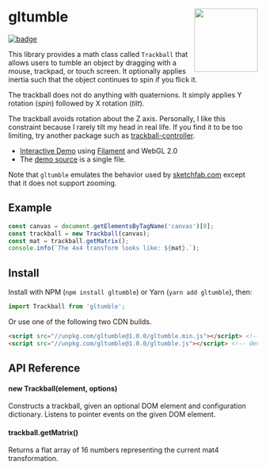 <h1>gltumble<img src="https://github.com/prideout/lava/raw/master/extras/assets/klein31416.gif" align="right" width="128"></h1>

[![badge]](https://travis-ci.org/prideout/gltumble)

This library provides a math class called `Trackball` that allows users to tumble an object by
dragging with a mouse, trackpad, or touch screen. It optionally applies inertia such that the object
continues to spin if you flick it.

The trackball does not do anything with quaternions. It simply applies Y rotation (*spin*) followed
by X rotation (*tilt*).

The trackball avoids rotation about the Z axis. Personally, I like this constraint because I rarely
tilt my head in real life. If you find it to be too limiting, try another package such as
[trackball-controller].

- [Interactive Demo] using [Filament] and WebGL 2.0
- The [demo source] is a single file.

Note that `gltumble` emulates the behavior used by [sketchfab.com] except that it does not support
zooming.

## Example

```js
const canvas = document.getElementsByTagName('canvas')[0];
const trackball = new Trackball(canvas);
const mat = trackball.getMatrix();
console.info(`The 4x4 transform looks like: ${mat}.`);
```

## Install

Install with NPM (`npm install gltumble`) or Yarn (`yarn add gltumble`), then:

```js
import Trackball from 'gltumble';
```

Or use one of the following two CDN builds.

```html
<script src="//unpkg.com/gltumble@1.0.0/gltumble.min.js"></script> <!-- minified build -->
<script src="//unpkg.com/gltumble@1.0.0/gltumble.js"></script> <!-- dev build -->
```

## API Reference

#### new Trackball(element, options)

Constructs a trackball, given an optional DOM element and configuration dictionary. Listens to
pointer events on the given DOM element.

#### trackball.getMatrix()

Returns a flat array of 16 numbers representing the current mat4 transformation.

[badge]: https://travis-ci.org/prideout/gltumble.svg?branch=master "Build Status"
[glMatrix]: http://glmatrix.net
[Interactive Demo]: https://prideout.net/gltumble
[Filament]: https://github.com/google/filament
[demo source]: https://github.com/prideout/gltumble/blob/master/docs/index.html
[trackball-controller]: https://github.com/wwwtyro/trackball-controller
[sketchfab.com]: https://sketchfab.com/models/bde956d410d4483da4126f1b0c80a06b
